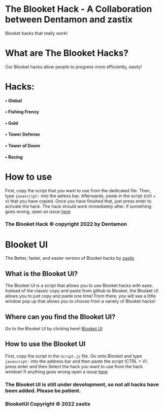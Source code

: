 # The Blooket Hack - A Collaboration between Dentamon and zastix
Blooket hacks that really work!
# What are The Blooket Hacks?
Our Blooket hacks allow people to progress more efficiently, easily!
# Hacks:
#### • Global
#### • Fishing Frenzy
#### • Gold
#### • Tower Defense
#### • Tower of Doom
#### • Racing
# How to use
First, copy the script that you want to use from the dedicated file.
Then, type `javascript:` into the adress bar. 
Afterwards, paste in the script (ctrl + v) that you have copied.
Once you have finished that, just press enter to activate the hack.
The hack should work immediately after.
If something goes wrong, open an issue [here](https://github.com/Dentamon/The-Blooket-Hack-v2/issues/new)
### The Blooket Hack © copyright 2022 by Dentamon

# Blooket UI
The Better, faster, and easier version of Blooket hacks by [zastix](https://github.com/ZasticBradyn)
## What is the Blooket UI?
The Blooket UI is a script that allows you to use Blooket hacks with ease.
Instead of the classic copy and paste from github to Blooket, the Blooket UI allows you to just copy and paste one time!
From there, you will see a little window pop up that allows you to choose from a variety of Blooket hacks!
## Where can you find the Blooket UI?
Go to the Blooket UI by clicking here! [Blooket UI](https://github.com/ZasticBradyn/BlooketUI)
## How to use the Blooket UI
First, copy the script in the `Script.js` file.
Go onto Blooket and type `javascript:` into the address bar and then paste the script (CTRL + V).
press enter
and then Select the hack you want to use from the hack window!
If anything goes wrong open a issue [here](https://github.com/ZasticBradyn/BlooketUI/issues/new)
### The Blooket UI is still under development, so not all hacks have been added.  Please be patient.
### BlooketUI Copyright © 2022 zastix
